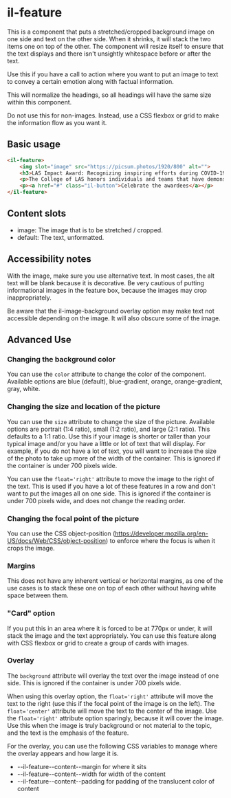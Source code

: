 # il-feature

This is a component that puts a stretched/cropped background image on one side and text on the other side. When it shrinks, it will stack the two items one on top of the other. The component will resize itself to ensure that the text displays and there isn't unsightly whitespace before or after the text. 

Use this if you have a call to action where you want to put an image to text to convey a certain emotion along with factual information. 

This will normalize the headings, so all headings will have the same size within this component. 

Do not use this for non-images. Instead, use a CSS flexbox or grid to make the information flow as you want it. 

## Basic usage

```html
<il-feature>
    <img slot="image" src="https://picsum.photos/1920/800" alt="">
    <h3>LAS Impact Award: Recognizing inspiring efforts during COVID-19</h3>
    <p>The College of LAS honors individuals and teams that have demonstrated service and sacrifice beyond expectations during the pandemic.</p>
    <p><a href="#" class="il-button">Celebrate the awardees</a></p>
</il-feature>
``````

## Content slots

* image: The image that is to be stretched / cropped. 
* default: The text, unformatted. 

## Accessibility notes

With the image, make sure you use alternative text. In most cases, the alt text will be blank because it is decorative. Be very cautious of putting informational images in the feature box, because the images may crop inappropriately. 

Be aware that the il-image-background overlay option may make text not accessible depending on the image. It will also obscure some of the image.

## Advanced Use

### Changing the background color

You can use the `color` attribute to change the color of the component. Available options are blue (default), blue-gradient, orange, orange-gradient, gray, white.

### Changing the size and location of the picture

You can use the `size` attribute to change the size of the picture. Available options are portrait (1:4 ratio), small (1:2 ratio), and large (2:1 ratio). This defaults to a 1:1 ratio. Use this if your image is shorter or taller than your typical image and/or you have a little or lot of text that will display. For example, if you do not have a lot of text, you will want to increase the size of the photo to take up more of the width of the container. This is ignored if the container is under 700 pixels wide. 

You can use the `float='right'` attribute to move the image to the right of the text. This is used if you have a lot of these features in a row and don't want to put the images all on one side. This is ignored if the container is under 700 pixels wide, and does not change the reading order. 

### Changing the focal point of the picture

You can use the CSS object-position (https://developer.mozilla.org/en-US/docs/Web/CSS/object-position) to enforce where the focus is when it crops the image. 

### Margins

This does not have any inherent vertical or horizontal margins, as one of the use cases is to stack these one on top of each other without having white space between them. 

### "Card" option

If you put this in an area where it is forced to be at 770px or under, it will stack the image and the text appropriately. You can use this feature along with CSS flexbox or grid to create a group of cards with images. 

### Overlay

The `background` attribute will overlay the text over the image instead of one side. This is ignored if the container is under 700 pixels wide. 

When using this overlay option, the `float='right'` attribute will move the text to the right (use this if the focal point of the image is on the left). The `float='center'` attribute will move the text to the center of the image. Use the `float='right'` attribute option sparingly, because it will cover the image. Use this when the image is truly background or not material to the topic, and the text is the emphasis of the feature. 

For the overlay, you can use the following CSS variables to manage where the overlay appears and how large it is. 

* --il-feature--content--margin for where it sits
* --il-feature--content--width for width of the content
* --il-feature--content--padding for padding of the translucent color of content
